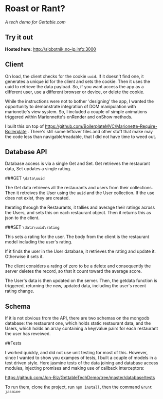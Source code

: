 
# Roast or Rant? 
*A tech demo for Gettable.com*

## Try it out

**Hosted here:** http://slobotnik.no-ip.info:3000

## Client

On load, the client checks for the cookie `uuid`. If it doesn't find one, it generates a unique id for the client and sets the cookie. Then it uses the uuid to retrieve the data payload. So, if you want access the app as a different user, use a different browser or device, or delete the cookie.

While the instructions were not to bother 'designing' the app, I wanted the opportunity to demonstrate integration of DOM manipulation with marionette's view system. So, I included a couple of simple animations triggered within Marionnette's onRender and onShow methods.

I built this on top of https://github.com/BoilerplateMVC/Marionette-Require-Boilerplate . There's still some leftover files and other stuff that make may the code less than navigable/readable, that I did not have time to weed out.

## Database API

Database access is via a single Get and Set. Get retrieves the restaurant data, Set updates a single rating. 

###GET `\data\uuid`

The Get data retrieves all the restaurants and users from their collections. Then it retreives the User using the `uuid` and the User collection. If the use does not exist, they are created.

Iterating through the Restaurants, it tallies and average their ratings across the Users, and sets this on each restaurant object. Then it returns this as json to the client.

###SET `\data\uuid\rating`

This sets a rating for the user. The body from the client is the restaurant model including the user's rating. 

If it finds the user in the User database, it retrieves the rating and update it. Otherwise it sets it.
 
The client considers a rating of zero to be a delete and consequently the server deletes the record, so that it count toward the average score.

The User's data is then updated on the server. Then, the getdata function is triggered, returning the new, updated data, including the user's recent rating change. 

## Schema

If it is not obvious from the API, there are two schemas on the mongodb database: the restaurant one, which holds static restaurant data, and the Users, which holds an array containing a key/value pairs for each restaurant the user has reveiwed.

##Tests

I worked quickly, and did not use unit testing for most of this. However, since I wanted to show you exampes of tests, I built a couple of models in a test driven style. Here jasmine tests of the data joining and database access modules, injecting promises and making use of callback interceptors:

https://github.com/Jon-Biz/GettableTechDemo/tree/master/database/tests

To run them, clone the project, run `npm install`, then the command `Grunt jasmine`
